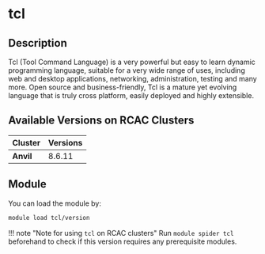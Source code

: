 # tcl

## Description
Tcl (Tool Command Language) is a very powerful but easy to learn dynamic programming language, suitable for a very wide range of uses, including web and desktop applications, networking, administration, testing and many more. Open source and business-friendly, Tcl is a mature yet evolving language that is truly cross platform, easily deployed and highly extensible.

## Available Versions on RCAC Clusters
|Cluster|Versions|
|---|---|
|**Anvil**|8.6.11|

## Module
You can load the module by:

```bash
module load tcl/version
```

!!! note "Note for using `tcl` on RCAC clusters"
    Run `module spider tcl` beforehand to check if this version requires any prerequisite modules.
